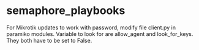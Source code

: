 # semaphore_playbooks


For Mikrotik updates to work with password, modify file client.py in paramiko modules. Variable to look for are allow_agent and look_for_keys. They both have to be set to False.